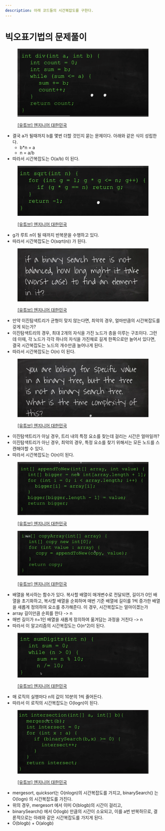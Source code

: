 ```yaml
---
description: 아래 코드들의 시간복잡도를 구한다.
---
```


# 빅오표기법의 문제풀이

<figure><img src="../../../.gitbook/assets/image (20).png" alt=""><figcaption><p><a href="https://www.youtube.com/user/damazzang/videos">[유튜브] 엔지니어 대한민국</a></p></figcaption></figure>

* 결국 a가 될때까지 b를 몇번 더할 것인지 묻는 문제이다. 아래와 같은 식이 성립한다.&#x20;
  * b\*n = a&#x20;
  * n = a/b
* 따라서 시간복잡도는 O(a/b) 이 된다.&#x20;

<figure><img src="../../../.gitbook/assets/image (21).png" alt=""><figcaption><p><a href="https://www.youtube.com/user/damazzang/videos">[유튜브] 엔지니어 대한민국</a></p></figcaption></figure>

* g가 루트 n이 될 때까지 반복문을 수행하고 있다.&#x20;
* 따라서 시간복잡도는 O(sqrt(n)) 가 된다.&#x20;

<figure><img src="../../../.gitbook/assets/image (1) (7).png" alt=""><figcaption><p><a href="https://www.youtube.com/user/damazzang/videos">[유튜브] 엔지니어 대한민국</a></p></figcaption></figure>

* 만약 이진탐색트리가 균형이 맞지 않는다면, 최악의 경우, 얼마만큼의 시간복잡도를 갖게 되는가?&#x20;
* 이진탐색트리의 경우, 최대 2개의 자식을 가진 노드가 층을 이루는 구조이다. 그런데 이때, 각 노드가 각각 하나의 자식을 가진채로 길게 한쪽으로만 늘어서 있다면, 결국 시간복잡도는 노드의 개수만큼 늘어나게 된다.&#x20;
* 따라서 시간복잡도는 O(n) 이 된다. &#x20;

<figure><img src="../../../.gitbook/assets/image (10).png" alt=""><figcaption><p><a href="https://www.youtube.com/user/damazzang/videos">[유튜브] 엔지니어 대한민국</a></p></figcaption></figure>

* 이진탐색트리가 아닐 경우, 트리 내의 특정 요소를 찾는데 걸리는 시간은 얼마일까?&#x20;
* 이진탐색트리가 아닌 경우, 최악의 경우, 특정 요소를 찾기 위해서는 모든 노드를 스캔해야할 수 있다.&#x20;
* 따라서 시간복잡도는 O(n)이 된다. &#x20;

<figure><img src="../../../.gitbook/assets/image (44).png" alt=""><figcaption><p><a href="https://www.youtube.com/user/damazzang/videos">[유튜브] 엔지니어 대한민국</a></p></figcaption></figure>

<figure><img src="../../../.gitbook/assets/image (17).png" alt=""><figcaption><p><a href="https://www.youtube.com/user/damazzang/videos">[유튜브] 엔지니어 대한민국</a></p></figcaption></figure>

* 배열을 복사하는 함수가 있다. 복사할 배열이 매개변수로 전달되면, 길이가 0인 배열을 초기화하고, 복사할 배열을 순회하며 매번 기준 배열에 길이를 1씩 증가한 배열을 새롭게 정의하여 요소를 추가해준다. 이 경우, 시간복잡도는 얼마이겠는가 &#x20;
* array 길이만큼 순회를 한다 -> n&#x20;
* 매번 길이가 n+1인 배열을 새롭게 정의하여 옮겨담는 과정을 거친다 -> n&#x20;
* 따라서 이 알고리즘의 시간복잡도는 O(n^2)이 된다.&#x20;

<figure><img src="../../../.gitbook/assets/image (30).png" alt=""><figcaption><p><a href="https://www.youtube.com/user/damazzang/videos">[유튜브] 엔지니어 대한민국</a></p></figcaption></figure>

* 매 로직의 실행마다 n의 값이 10분의 1씩 줄어든다.&#x20;
* 따라서 이 로직의 시간복잡도는 O(logn)이 된다.&#x20;

<figure><img src="../../../.gitbook/assets/image (3).png" alt=""><figcaption><p><a href="https://www.youtube.com/user/damazzang/videos">[유튜브] 엔지니어 대한민국</a></p></figcaption></figure>

* mergesort, quicksort는 O(nlogn)의 시간복잡도를 가지고, binarySearch() 는 O(logn) 의 시간복잡도를 가진다.&#x20;
* 위의 경우, mergesort 에서 이미 O(blogb)의 시간이 걸리고,&#x20;
* binarySearch() 에서 O(logb) 만큼의 시간이 소요되고, 이를 a번 반복하므로, 결론적으로는 아래와 같은 시간복잡도를 가지게 된다.&#x20;
* O(blogb) + O(alogb)&#x20;

